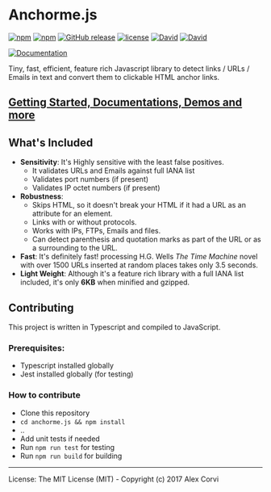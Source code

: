 # Anchorme.js
[![npm](https://img.shields.io/npm/dm/anchorme.svg)]()
[![npm](https://img.shields.io/npm/v/anchorme.svg)]()
[![GitHub release](https://img.shields.io/github/release/alexcorvi/anchorme.js.svg)]()
[![license](https://img.shields.io/github/license/alexcorvi/anchorme.js.svg)]()
[![David](https://img.shields.io/david/alexcorvi/anchorme.js.svg)]()
[![David](https://img.shields.io/david/dev/alexcorvi/anchorme.js.svg)]()


[![Documentation](http://puu.sh/ukS4g/ccc520ade4.jpg)](http://alexcorvi.github.io/anchorme.js/)

Tiny, fast, efficient, feature rich Javascript library to detect links / URLs / Emails in text and convert them to clickable HTML anchor links.
## [Getting Started, Documentations, Demos and more](http://alexcorvi.github.io/anchorme.js/)

## What's Included

* __Sensitivity__: It's Highly sensitive with the least false positives.
	- It validates URLs and Emails against full IANA list
	- Validates port numbers (if present)
	- Validates IP octet numbers (if present)
* __Robustness__:
	- Skips HTML, so it doesn't break your HTML if it had a URL as an attribute for an element.
	- Links with or without protocols.
	- Works with IPs, FTPs, Emails and files.
	- Can detect parenthesis and quotation marks as part of the URL or as a surrounding to the URL.
* __Fast__: It's definitely fast! processing H.G. Wells _The Time Machine_ novel with over 1500 URLs inserted at random places takes only 3.5 seconds.
* __Light Weight__: Although it's a feature rich library with a full IANA list included, it's only __6KB__ when minified and gzipped.


## Contributing

This project is written in Typescript and compiled to JavaScript.

### Prerequisites:
- Typescript installed globally
- Jest installed globally (for testing)

### How to contribute
- Clone this repository
- `cd anchorme.js && npm install`
- ..
- Add unit tests if needed 
- Run `npm run test` for testing
- Run `npm run build` for building 

-----

License: The MIT License (MIT) - Copyright (c) 2017 Alex Corvi
